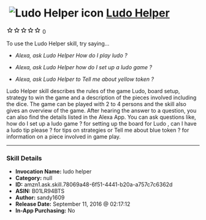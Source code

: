 # &nbsp;<img src="skill_icon" alt="Ludo Helper icon" width="36"> [Ludo Helper](http://alexa.amazon.com/#skills/amzn1.ask.skill.78069a48-6f51-4441-b20a-a757c7c6362d)
![0 stars](../../images/ic_star_border_black_18dp_1x.png)![0 stars](../../images/ic_star_border_black_18dp_1x.png)![0 stars](../../images/ic_star_border_black_18dp_1x.png)![0 stars](../../images/ic_star_border_black_18dp_1x.png)![0 stars](../../images/ic_star_border_black_18dp_1x.png) 0

To use the Ludo Helper skill, try saying...

* *Alexa, ask Ludo Helper How do I play ludo ?*

* *Alexa, ask Ludo Helper how do I set up a ludo game ?*

* *Alexa, ask Ludo Helper to Tell me about yellow token ?*

Ludo Helper skill describes the rules of the game Ludo, board setup, strategy to win the game and a description of the pieces involved including the dice. The game can be played with 2 to 4 persons and the skill also gives an overview of the game. After hearing the answer to a question, you can also find the details listed in the Alexa App. You can ask questions like, how do I set up a ludo game ? for setting up the board for Ludo , can I have a ludo tip please ? for tips on strategies or Tell me about blue token ? for information on a piece involved in game play.

***

### Skill Details

* **Invocation Name:** ludo helper
* **Category:** null
* **ID:** amzn1.ask.skill.78069a48-6f51-4441-b20a-a757c7c6362d
* **ASIN:** B01LR94BTS
* **Author:** sandy1609
* **Release Date:** September 11, 2016 @ 02:17:12
* **In-App Purchasing:** No
